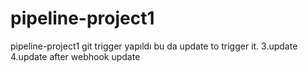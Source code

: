# pipeline-project1
pipeline-project1
git trigger yapıldı bu da update to trigger it.
3.update
4.update after webhook update

